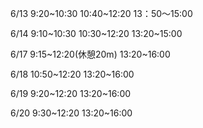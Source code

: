 6/13
9:20~10:30
10:40~12:20
13：50～15:00

6/14
9:10~10:30
10:30~12:20
13:20~15:00

6/17
9:15~12:20(休憩20m)
13:20~16:00

6/18
10:50~12:20
13:20~16:00

6/19
9:20~12:20
13:20~16:00

6/20
9:30~12:20
13:20~16:00